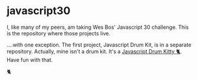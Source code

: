 # javascript30

I, like many of my peers, am taking Wes Bos' Javascript 30 challenge. This is the repository where those projects live.

....with one exception. The first project, Javascript Drum Kit, is in a separate repository. Actually, mine isn't a drum kit. It's a [Javascript Drum Kitty 🐈](https://tinydinosaurs.github.io/javascript-drum-kitty/). Have fun with that.

🐈
